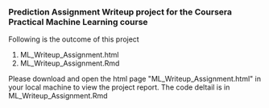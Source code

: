 ### Prediction Assignment Writeup project for the Coursera Practical Machine Learning course

Following is the outcome of this project

1. ML_Writeup_Assignment.html
2. ML_Writeup_Assignment.Rmd

Please download and open the html page "ML_Writeup_Assignment.html" in your local machine to view the project report. The code deltail is in ML_Writeup_Assignment.Rmd
